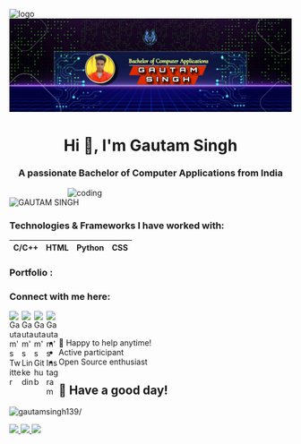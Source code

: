 ![logo](https://github.com/Ashutosh-PMishra/Ashutosh-PMishra/blob/main/Github%20Banner.png)
![logo](https://github.com/gautamsingh139/gautamsingh139/blob/main/Github%20Banner.jpg)
<h1 align="center">Hi 👋, I'm Gautam Singh</h1>
<h3 align="center">A passionate Bachelor of Computer Applications from India</h3>

<img align="right" alt="coding" width="400" src="https://user-images.githubusercontent.com/55389276/140866485-8fb1c876-9a8f-4d6a-98dc-08c4981eaf70.gif">

<p align="left"> <img src="https://komarev.com/ghpvc/?username=gautamsingh139&label=Profile%20views&color=0e75b6&style=flat" alt="GAUTAM SINGH" /> </p>

### Technologies & Frameworks I have worked with:
| C/C++ | HTML  | Python |   CSS   |
| :---: | :---: | :---:  | :-----: |


### Portfolio : 




### Connect with me here:  


<a href="https://twitter.com/gautamsingh139">
  <img align="left" alt="Gautam's Twitter" width="22px" src="https://cdn.jsdelivr.net/npm/simple-icons@v3/icons/twitter.svg" />
</a>
<a href="https://www.linkedin.com/in/gautamsingh139/">
  <img align="left" alt="Gautam's Linkedin" width="22px" src="https://cdn.jsdelivr.net/npm/simple-icons@v3/icons/linkedin.svg" />
</a>
<a href="https://github.com/gautamsingh139">
  <img align="left" alt="Gautam's Github" width="22px" src="https://cdn.jsdelivr.net/npm/simple-icons@v3/icons/github.svg" />
</a>
<a href="https://www.instagram.com/gautamrajput139/">
  <img align="left" alt="Gautam's Instagram" width="22px" src="https://cdn.jsdelivr.net/npm/simple-icons@v3/icons/instagram.svg" />
</a>

<br/>
<br/>



- 💬 Happy to help anytime!
- Active participant
- Open Source enthusiast

## :rainbow: Have a good day!
<p align="left"> <img src=https://Gautam.com/ghpvc/?username=gautamsingh139 alt=gautamsingh139/></p>

<a href=https://github.com/TesseractCoding>
   <img src=https://img.shields.io/badge/TesseractCoding-Contributor-brightgreen>
</a>
<a href=https://github.com/codeforcauseorg>
   <img src=https://img.shields.io/badge/CodeforCause-Contributor-blue>
</a>
<a href=https://github.com/girlscriptindia>
   <img src=https://img.shields.io/badge/GirlScriptFoundation-Contributor-orange>
</a>
